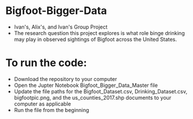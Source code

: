 # Bigfoot-Bigger-Data
* Ivan's, Alix's, and Ivan's Group Project
* The research question this project explores is what role binge drinking may play in observed sightings of Bigfoot across the United States.
# To run the code:
* Download the repository to your computer
* Open the Jupter Notebook Bigfoot_Bigger_Data_Master file
* Update the file paths for the Bigfoot_Dataset.csv, Drinking_Dataset.csv, bigfootpic.png, and the us_counties_2017.shp documents to your computer as applicable
* Run the file from the beginning
